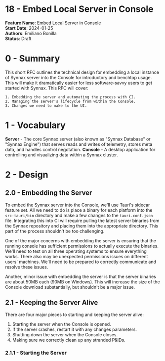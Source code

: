 # 18 - Embed Local Server in Console

**Feature Name**: Embed Local Server in Console <br />
**Start Date**: 2024-01-25 <br />
**Authors**: Emiliano Bonilla <br />
**Status**: Draft <br />

# 0 - Summary

This short RFC outlines the technical design for embedding a local instance of Synnax 
server into the Console for introductory and benchtop usage. This will make it 
dramatically easier for less software-savvy users to get started with Synnax. This RFC
will cover:

    1. Embedding the server and automating the process with CI.
    2. Managing the server's lifecycle from within the Console.
    3. Changes we need to make to the UI.
 
# 1 - Vocabulary

**Server** - The core Synnax server (also known as "Synnax Database" or "Synnax Engine")
that serves reads and writes of telemetry, stores meta data, and handles control negotation.
**Console** - A desktop application for controlling and visualizing data within a Synnax 
cluster.

# 2 - Design

## 2.0 - Embedding the Server

To embed the Synnax server into the Console, we'll use Tauri's 
[sidecar](https://tauri.app/v1/guides/building/sidecar/) feature set. All we need to do
is place a binary for each platform into the `src-tauri/bin` directory and make
a few changes to the `tauri.conf.json` file. Integrating this into CI will require 
pulling the latest server binaries from the Synnax repository and placing them into
the appropriate directory. This part of the process shouldn't be too challenging.

One of the major concerns with embedding the server is ensuring that the running console
has sufficient permissions to actually execute the binaries. We'll need to test on
all three operating systems to ensure everything works. There also may be unexpected
permissions issues on different users' machines. We'll need to be prepared to correctly
communicate and resolve these issues.

Another, minor issue with embedding the server is that the server binaries are about
50MB each (90MB on Windows). This will increase the size of the Console download
substantially, but shouldn't be a major issue.

## 2.1 - Keeping the Server Alive

There are four major pieces to starting and keeping the server alive:

1. Starting the server when the Console is opened.
2. If the server crashes, restart it with any changes parameters.
3. Shutting down the server when the Console closes.
4. Making sure we correctly clean up any stranded P&IDs.

### 2.1.1 - Starting the Server
